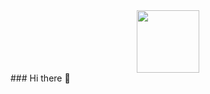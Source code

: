 <div id="header" align="center">
    <img src="https://media.giphy.com/media/qgQUggAC3Pfv687qPC/giphy.gif" width="100"/>
</div>
### Hi there 👋

<!--
**davidyero/davidyero** is a ✨ _special_ ✨ repository because its `README.md` (this file) appears on your GitHub profile.

Here are some ideas to get you started:

- 🔭 I’m currently working on ...
- 🌱 I’m currently learning ...
- 👯 I’m looking to collaborate on ...
- 🤔 I’m looking for help with ...
- 💬 Ask me about ...
- 📫 How to reach me: ...
- 😄 Pronouns: ...
- ⚡ Fun fact: ...
-->
